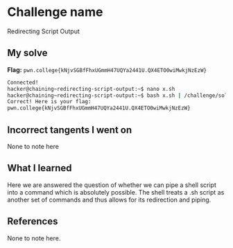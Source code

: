 # Challenge name
Redirecting Script Output

## My solve
**Flag:** `pwn.college{kNjvSGBfFhxUGmmH47UQYa2441U.QX4ETO0wiMwkjNzEzW}`

```bash
Connected!                                                                        
hacker@chaining~redirecting-script-output:~$ nano x.sh
hacker@chaining~redirecting-script-output:~$ bash x.sh | /challenge/solve 
Correct! Here is your flag:
pwn.college{kNjvSGBfFhxUGmmH47UQYa2441U.QX4ETO0wiMwkjNzEzW}
```

## Incorrect tangents I went on 
None to note here

## What I learned
Here we are answered the question of whether we can pipe a shell script into a command which is absolutely possible. The shell treats a .sh script as another set of commands and thus allows for its redirection and piping. 

## References
None to note here.